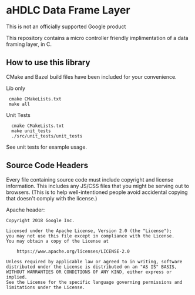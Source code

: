 # aHDLC Data Frame Layer
This is not an officially supported Google product

This repository contains a micro controller friendly implimentation of a
data framing layer, in C.


## How to use this library

CMake and Bazel build files have been included for your convenience.

 Lib only
 ```shell
  cmake CMakeLists.txt
  make all
 ```
Unit Tests
``` shell
  cmake CMakeLists.txt
  make unit_tests
  ./src/unit_tests/unit_tests
  ```

See unit tests for example usage.

## Source Code Headers

Every file containing source code must include copyright and license
information. This includes any JS/CSS files that you might be serving out to
browsers. (This is to help well-intentioned people avoid accidental copying that
doesn't comply with the license.)

Apache header:

    Copyright 2018 Google Inc.

    Licensed under the Apache License, Version 2.0 (the "License");
    you may not use this file except in compliance with the License.
    You may obtain a copy of the License at

        https://www.apache.org/licenses/LICENSE-2.0

    Unless required by applicable law or agreed to in writing, software
    distributed under the License is distributed on an "AS IS" BASIS,
    WITHOUT WARRANTIES OR CONDITIONS OF ANY KIND, either express or implied.
    See the License for the specific language governing permissions and
    limitations under the License.
